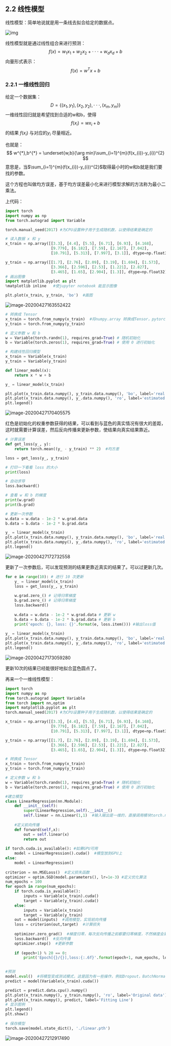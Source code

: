 ## 2.2 线性模型

线性模型：简单地说就是用一条线去拟合给定的数据点。

![img](https://github.com/shaodongheng/cloudimage/blob/master/img/20200420200857.png?raw=true)

线性模型就是通过线性组合来进行预测：
$$
\mathit{f}(x) = w_{1}x_{1}+w_{2}x_{2}+ \cdot \cdot \cdot +w_{d}x_{d}+b
$$
向量形式表示：
$$
\mathit{f}(x) = w^{T}x + b
$$

### 2.2.1 一维线性回归

给定一个数据集：
$$
D = \left \{ (x_{1},y_{1}),(x_{2},y_{2}),\cdot \cdot \cdot ,(x_{m},y_{m})  \right \}
$$
一维线性回归就是希望找到合适的w和b，使得
$$
f(x_{i}) = wx_{i} + b
$$
的结果 $f(x_{i})$ 与对应的$y_{i}$ 尽量相近。

也就是：
$$
w^{*},b^{*} = \underset{w,b}{\arg min}\sum_{i=1}^{m}(f(x_{i})-y_{i})^{2}
$$
意思是，当$\sum_{i=1}^{m}(f(x_{i})-y_{i})^{2}$取得最小时的w和b就是我们要找的参数。

这个方程也叫做均方误差，基于均方误差最小化来进行模型求解的方法称为最小二乘法。



上代码：

```python
import torch
import numpy as np
from torch.autograd import Variable

torch.manual_seed(2017) #为CPU设置种子用于生成随机数，以使得结果是确定的

# 读入数据 x 和 y
x_train = np.array([[3.3], [4.4], [5.5], [6.71], [6.93], [4.168],
                    [9.779], [6.182], [7.59], [2.167], [7.042],
                    [10.791], [5.313], [7.997], [3.1]], dtype=np.float32)

y_train = np.array([[1.7], [2.76], [2.09], [3.19], [1.694], [1.573],
                    [3.366], [2.596], [2.53], [1.221], [2.827],
                    [3.465], [1.65], [2.904], [1.3]], dtype=np.float32)
# 画出图像
import matplotlib.pyplot as plt
%matplotlib inline   #使jupyter notebook 能显示图像

plt.plot(x_train, y_train, 'bo')  #画图
```

![image-20200427163552422](https://github.com/shaodongheng/cloudimage/blob/master/img/image-20200427163552422.png?raw=true)

```python
# 转换成 Tensor
x_train = torch.from_numpy(x_train)  #将numpy.array 转换成Tensor，pytorch只能处理Tensor数据
y_train = torch.from_numpy(y_train)

# 定义参数 w 和 b
w = Variable(torch.randn(1), requires_grad=True) # 随机初始化
b = Variable(torch.zeros(1), requires_grad=True) # 使用 0 进行初始化

# 构建线性回归模型
x_train = Variable(x_train)
y_train = Variable(y_train)

def linear_model(x):
    return x * w + b

y_ = linear_model(x_train)

plt.plot(x_train.data.numpy(), y_train.data.numpy(), 'bo', label='real')
plt.plot(x_train.data.numpy(), y_.data.numpy(), 'ro', label='estimated')
plt.legend()
```

![image-20200427170405575](https://raw.githubusercontent.com/shaodongheng/cloudimage/master/img/image-20200427170405575.png)

红色是初始化的权重参数获得的结果，可以看到与蓝色的真实情况有很大的差距，这时就需要计算误差，然后反向传播来更新参数，使结果向真实结果靠近。

```python
# 计算误差
def get_loss(y_, y):
    return torch.mean((y_ - y_train) ** 2)  #均方差

loss = get_loss(y_, y_train)

# 打印一下看看 loss 的大小
print(loss)

# 自动求导
loss.backward()  

# 查看 w 和 b 的梯度
print(w.grad)
print(b.grad)

# 更新一次参数
w.data = w.data - 1e-2 * w.grad.data
b.data = b.data - 1e-2 * b.grad.data

y_ = linear_model(x_train)
plt.plot(x_train.data.numpy(), y_train.data.numpy(), 'bo', label='real')
plt.plot(x_train.data.numpy(), y_.data.numpy(), 'ro', label='estimated')
plt.legend()
```

![image-20200427172732558](https://raw.githubusercontent.com/shaodongheng/cloudimage/master/img/image-20200427172732558.png)

更新了一次参数后，可以发现预测的结果更靠近真实的结果了。可以过更新几次。

```python
for e in range(10): # 进行 10 次更新
    y_ = linear_model(x_train)
    loss = get_loss(y_, y_train)
    
    w.grad.zero_() # 记得归零梯度
    b.grad.zero_() # 记得归零梯度
    loss.backward()
    
    w.data = w.data - 1e-2 * w.grad.data # 更新 w
    b.data = b.data - 1e-2 * b.grad.data # 更新 b 
    print('epoch: {}, loss: {}'.format(e, loss.item())) #输出loss值
    
y_ = linear_model(x_train)
plt.plot(x_train.data.numpy(), y_train.data.numpy(), 'bo', label='real')
plt.plot(x_train.data.numpy(), y_.data.numpy(), 'ro', label='estimated')
plt.legend()
```

![image-20200427173059280](https://raw.githubusercontent.com/shaodongheng/cloudimage/master/img/image-20200427173059280.png)

更新10次的结果已经能很好地拟合蓝色圆点了。



再来一个一维线性模型：

```python
import torch
import numpy as np
from torch.autograd import Variable
from torch import nn,optim
import matplotlib.pyplot as plt
torch.manual_seed(2017) #为CPU设置种子用于生成随机数，以使得结果是确定的

x_train = np.array([[3.3], [4.4], [5.5], [6.71], [6.93], [4.168],
                    [9.779], [6.182], [7.59], [2.167], [7.042],
                    [10.791], [5.313], [7.997], [3.1]], dtype=np.float32)

y_train = np.array([[1.7], [2.76], [2.09], [3.19], [1.694], [1.573],
                    [3.366], [2.596], [2.53], [1.221], [2.827],
                    [3.465], [1.65], [2.904], [1.3]], dtype=np.float32)

# 转换成 Tensor
x_train = torch.from_numpy(x_train)
y_train = torch.from_numpy(y_train)

# 定义参数 w 和 b
w = Variable(torch.randn(1), requires_grad=True) # 随机初始化
b = Variable(torch.zeros(1), requires_grad=True) # 使用 0 进行初始化

#建立模型
class LinearRegression(nn.Module):
    def __init__(self):
        super(LinearRegression,self).__init__()
        self.linear = nn.Linear(1,1)  #输入输出是一维的，直接调用模块torch.nn的Linear()函数
        
    #定义前向传播
    def forward(self,x):
        out = self.linear(x)
        return out
    
if torch.cuda.is_available(): #如果GPU可用
    model = LinearRegression().cuda()  #模型放到GPU上
else:
    model = LinearRegression()
    
criterion = nn.MSELoss()  #定义损失函数
optimizer = optim.SGD(model.parameters(), lr=1e-3) #定义优化算法
num_epochs = 100
for epoch in range(num_epochs):
    if torch.cuda.is_available():
        inputs = Variable(x_train).cuda()
        target = Variable(y_train).cuda()
    else:
        inputs = Variable(x_train)
        target = Variable(y_train)
    out = model(inputs)  #调用模型，实现前向传播
    loss = criterion(out,target)  #计算损失
    
    optimizer.zero_grad()  #梯度归零，每次反向传播之前都要归零梯度，不然梯度会累加到一起，造成不收敛
    loss.backward()  #反向传播
    optimizer.step()  #更新参数
    
    if (epoch+1) % 20 == 0:
        print('Epoch[{}/{}],loss:{:.6f}'.format(epoch+1, num_epochs, loss.data)  #loss.data 取出损失loss的值

        
#预测        
model.eval()  #将模型变成测试模式，这是因为有一些操作，例如Dropout，BatchNormalization在训练和测试时是不一样的。
predict = model(Variable(x_train).cuda())

predict = predict.data.cpu().numpy()
plt.plot(x_train.numpy(), y_train.numpy(), 'ro', label='Original data')
plt.plot(x_train.numpy(), predict, label='Fitting Line')
# 显示图例
plt.legend() 
plt.show()
 
# 保存模型
torch.save(model.state_dict(), './linear.pth')
```

![image-20200427212917490](https://raw.githubusercontent.com/shaodongheng/cloudimage/master/img/image-20200427212917490.png)